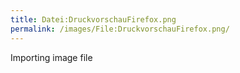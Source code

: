 ```yaml
---
title: Datei:DruckvorschauFirefox.png
permalink: /images/File:DruckvorschauFirefox.png/
---
```


Importing image file